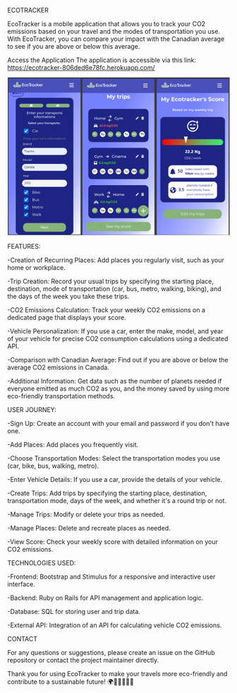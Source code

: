 ECOTRACKER

EcoTracker is a mobile application that allows you to track your CO2 emissions based on your travel and the modes of transportation you use. With EcoTracker, you can compare your impact with the Canadian average to see if you are above or below this average.

Access the Application
The application is accessible via this link: https://ecotracker-806ded6e78fc.herokuapp.com/

![Design preview for the Body Mass Index Calculator coding challenge](./preview.png)


FEATURES:


-Creation of Recurring Places: Add places you regularly visit, such as your home or workplace.

-Trip Creation: Record your usual trips by specifying the starting place, destination, mode of transportation (car, bus, metro, walking, biking), and the days of the week you take these trips.

-CO2 Emissions Calculation: Track your weekly CO2 emissions on a dedicated page that displays your score.

-Vehicle Personalization: If you use a car, enter the make, model, and year of your vehicle for precise CO2 consumption calculations using a dedicated API.

-Comparison with Canadian Average: Find out if you are above or below the average CO2 emissions in Canada.

-Additional Information: Get data such as the number of planets needed if everyone emitted as much CO2 as you, and the money saved by using more eco-friendly transportation methods.


USER JOURNEY:


-Sign Up: Create an account with your email and password if you don't have one.

-Add Places: Add places you frequently visit.

-Choose Transportation Modes: Select the transportation modes you use (car, bike, bus, walking, metro).

-Enter Vehicle Details: If you use a car, provide the details of your vehicle.

-Create Trips: Add trips by specifying the starting place, destination, transportation mode, days of the week, and whether it's a round trip or not.

-Manage Trips: Modify or delete your trips as needed.

-Manage Places: Delete and recreate places as needed.

-View Score: Check your weekly score with detailed information on your CO2 emissions.


TECHNOLOGIES USED:


-Frontend: Bootstrap and Stimulus for a responsive and interactive user interface.

-Backend: Ruby on Rails for API management and application logic.

-Database: SQL for storing user and trip data.

-External API: Integration of an API for calculating vehicle CO2 emissions.


CONTACT


For any questions or suggestions, please create an issue on the GitHub repository or contact the project maintainer directly.



Thank you for using EcoTracker to make your travels more eco-friendly and contribute to a sustainable future! 🌍🚴‍♂️🚶‍♀️🚗
